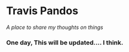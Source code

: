 # Travis Pandos
*A place to share my thoughts on things*

### One day, This will be updated.... I think.
